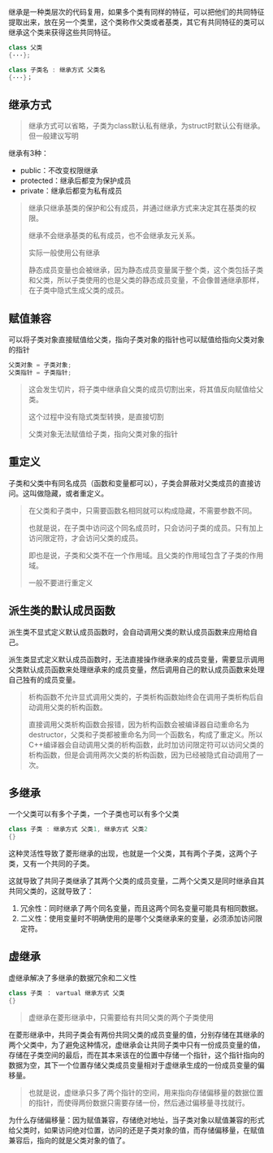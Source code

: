 继承是一种类层次的代码复用，如果多个类有同样的特征，可以把他们的共同特征提取出来，放在另一个类里，这个类称作父类或者基类，其它有共同特征的类可以继承这个类来获得这些共同特征。

```c++
class 父类
{···};

class 子类名 : 继承方式 父类名
{···}；
```

## 继承方式

> 继承方式可以省略，子类为class默认私有继承，为struct时默认公有继承。但一般建议写明

继承有3种：
- public：不改变权限继承
- protected：继承后都变为保护成员
- private：继承后都变为私有成员

> 继承只继承基类的保护和公有成员，并通过继承方式来决定其在基类的权限。
> 
> 继承不会继承基类的私有成员，也不会继承友元关系。
> 
>实际一般使用公有继承
>
>静态成员变量也会被继承，因为静态成员变量属于整个类，这个类包括子类和父类，所以子类使用的也是父类的静态成员变量，不会像普通继承那样，在子类中隐式生成父类的成员。

## 赋值兼容

可以将子类对象直接赋值给父类，指向子类对象的指针也可以赋值给指向父类对象的指针
```c++
父类对象 = 子类对象;
父类指针 = 子类指针;
```

> 这会发生切片，将子类中继承自父类的成员切割出来，将其值反向赋值给父类。
> 
> 这个过程中没有隐式类型转换，是直接切割
> 
>父类对象无法赋值给子类，指向父类对象的指针

## 重定义

子类和父类中有同名成员（函数和变量都可以），子类会屏蔽对父类成员的直接访问。这叫做隐藏，或者重定义。

>在父类和子类中，只需要函数名相同就可以构成隐藏，不需要参数不同。
>
>也就是说，在子类中访问这个同名成员时，只会访问子类的成员。只有加上访问限定符，才会访问父类的成员。
>
> 即也是说，子类和父类不在一个作用域。且父类的作用域包含了子类的作用域。
>
>一般不要进行重定义

## 派生类的默认成员函数

派生类不显式定义默认成员函数时，会自动调用父类的默认成员函数来应用给自己。

派生类显式定义默认成员函数时，无法直接操作继承来的成员变量，需要显示调用父类默认成员函数来处理继承来的成员变量，然后调用自己的默认成员函数来处理自己独有的成员变量。

>析构函数不允许显式调用父类的，子类析构函数始终会在调用子类析构后自动调用父类的析构函数。
>
> 直接调用父类析构函数会报错，因为析构函数会被编译器自动重命名为 destructor，父类和子类都被重命名为同一个函数名，构成了重定义。所以C++编译器会自动调用父类的析构函数，此时加访问限定符可以访问父类的析构函数，但是会调用两次父类的析构函数，因为已经被隐式自动调用了一次。

## 多继承

一个父类可以有多个子类，一个子类也可以有多个父类
```c++
class 子类 : 继承方式 父类1, 继承方式 父类2
{}
```

这种灵活性导致了菱形继承的出现，也就是一个父类，其有两个子类，这两个子类，又有一个共同的子类。

这就导致了共同子类继承了其两个父类的成员变量，二两个父类又是同时继承自其共同父类的，这就导致了：
1. 冗余性：同时继承了两个同名变量，而且这两个同名变量可能具有相同数据。
2. 二义性：使用变量时不明确使用的是哪个父类继承来的变量，必须添加访问限定符。
## 虚继承

虚继承解决了多继承的数据冗余和二义性

```c++
class 子类 ： vartual 继承方式 父类
{}
```
> 虚继承在菱形继承中，只需要给有共同父类的两个子类使用

在菱形继承中，共同子类会有两份共同父类的成员变量的值，分别存储在其继承的两个父类中，为了避免这种情况，虚继承会让共同子类中只有一份成员变量的值，存储在子类空间的最后，而在其本来该在的位置中存储一个指针，这个指针指向的数据为空，其下一个位置存储父类成员变量相对于虚继承生成的一份成员变量的偏移量。

> 也就是说，虚继承只多了两个指针的空间，用来指向存储偏移量的数据位置的指针，而使得两份数据只需要存储一份，然后通过偏移量寻找就行。

为什么存储偏移量：因为赋值兼容，存储绝对地址，当子类对象以赋值兼容的形式给父类时，如果访问绝对位置，访问的还是子类对象的值，而存储偏移量，在赋值兼容后，指向的就是父类对象的值了。

